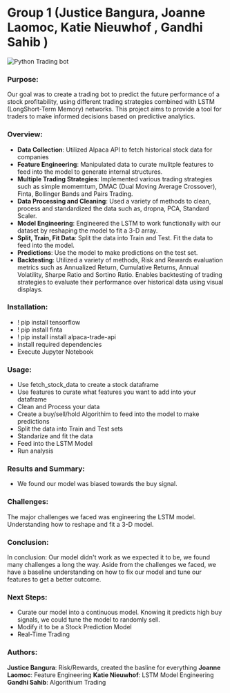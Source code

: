 # Group 1 (Justice Bangura, Joanne Laomoc, Katie Nieuwhof , Gandhi Sahib )

![Python Trading bot](https://static.wixstatic.com/media/1938a7_bbb79b18becc4fcab343725d12ae2598~mv2.jpg/v1/fit/w_1000%2Ch_768%2Cal_c%2Cq_80/file.jpg)

### Purpose:

Our goal was to create a trading bot to predict the future performance of a stock profitability, using different trading strategies combined with LSTM (LongShort-Term Memory) networks. This project aims to provide a tool for traders to make informed decisions based on predictive analytics.

### Overview:
- **Data Collection**: Utilized Alpaca API to fetch historical stock data for companies
- **Feature Engineering**: Manipulated data to curate mulitple features to feed into the model to generate internal structures.
- **Multiple Trading Strategies**: Implemented various trading strategies such as simple momemtum, DMAC (Dual Moving Average Crossover), Finta, Bollinger Bands and Pairs Trading.
- **Data Processing and Cleaning**: Used a variety of methods to clean, process and standardized the data such as, dropna, PCA, Standard Scaler. 
- **Model Engineering**: Engineered the LSTM to work functionally with our dataset by reshaping the model to fit a 3-D array.
- **Split, Train, Fit Data**: Split the data into Train and Test. Fit the data to feed into the model.
- **Predictions**: Use the model to make predictions on the test set.
- **Backtesting**: Utilized a variety of methods, Risk and Rewards evaluation metrics such as Annualized Return, Cumulative Returns, Annual Volatility, Sharpe Ratio and Sortino Ratio. Enables backtesting of trading strategies to evaluate their performance over historical data using visual displays. 

### Installation:
- ! pip install tensorflow
- ! pip install finta
- ! pip install install alpaca-trade-api
- install required dependencies
- Execute Jupyter Notebook

### Usage:
- Use fetch_stock_data to create a stock dataframe
- Use features to curate what features you want to add into your dataframe
- Clean and Process your data
- Create a buy/sell/hold Algorithim to feed into the model to make predictions
- Split the data into Train and Test sets
- Standarize and fit the data
- Feed into the LSTM Model
- Run analysis 


### Results and Summary:
- We found our model was biased towards the buy signal. 


### Challenges:
The major challenges we faced was engineering the LSTM model. Understanding how to reshape and fit a 3-D model. 

### Conclusion:
In conclusion: Our model didn't work as we expected it to be, we found many challenges a long the way. Aside from the challenges we faced, we have a baseline understanding on how to fix our model and tune our features to get a better outcome.

### Next Steps:
- Curate our model into a continuous model. Knowing it predicts high buy signals, we could tune the model to randomly sell.
- Modify it to be a Stock Prediction Model
- Real-Time Trading


### Authors:
**Justice Bangura**: Risk/Rewards, created the basline for everything
**Joanne Laomoc**: Feature Engineering
**Katie Nieuwhof**: LSTM Model Engineering
**Gandhi Sahib**: Algorithium Trading
